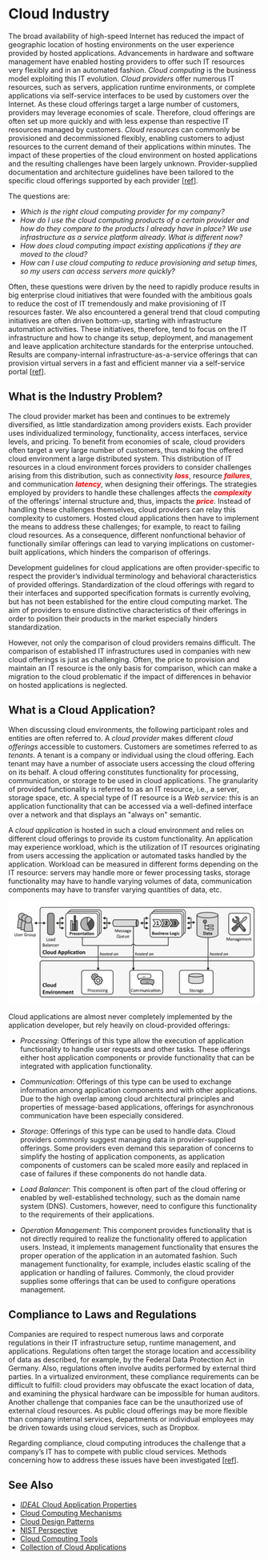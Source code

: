 # Cloud Industry

The broad availability of high-speed Internet has reduced the impact of geographic location of hosting environments on
the user experience provided by hosted applications. Advancements in hardware and software management have enabled
hosting providers to offer such IT resources very flexibly and in an automated fashion. _Cloud computing_ is the business
model exploiting this IT evolution. _Cloud providers_ offer numerous IT resources, such as servers, application runtime
environments, or complete applications via self-service interfaces to be used by customers over the Internet. As these
cloud offerings target a large number of customers, providers may leverage economies of scale. Therefore, cloud offerings
are often set up more quickly and with less expense than respective IT resources managed by customers. _Cloud resources_
can commonly be provisioned and decommissioned flexibly, enabling customers to adjust resources to the current demand
of their applications within minutes. The impact of these properties of the cloud environment on hosted applications and
the resulting challenges have been largely unknown. Provider-supplied documentation and architecture guidelines have been
tailored to the specific cloud offerings supported by each provider [[ref](https://d-nb.info/1079525432/34)].

The questions are:
* _Which is the right cloud computing provider for my company?_
* _How do I use the cloud computing products of a certain provider and how do they compare to the products I already have
  in place? We use infrastructure as a service platform already. What is different now?_
* _How does cloud computing impact existing applications if they are moved to the cloud?_
* _How can I use cloud computing to reduce provisioning and setup times, so my users can access servers more quickly?_

Often, these questions were driven by the need to rapidly produce results in big enterprise cloud initiatives that were
founded with the ambitious goals to reduce the cost of IT tremendously and make provisioning of IT resources faster.
We also encountered a general trend that cloud computing initiatives are often driven bottom-up, starting with
infrastructure automation activities. These initiatives, therefore, tend to focus on the IT infrastructure and how to
change its setup, deployment, and management and leave application architecture standards for the enterprise untouched.
Results are company-internal infrastructure-as-a-service offerings that can provision virtual servers in a fast and
efficient manner via a self-service portal [[ref](http://www.asecib.ase.ro/cc/carti/Cloud%20Computing%20Patterns%20[2014].pdf)].

## What is the Industry Problem?

The cloud provider market has been and continues to be extremely diversified, as little standardization among providers
exists. Each provider uses individualized terminology, functionality, access interfaces, service levels, and pricing.
To benefit from economies of scale, cloud providers often target a very large number of customers, thus making the
offered cloud environment a large distributed system. This distribution of IT resources in a cloud environment forces
providers to consider challenges arising from this distribution, such as connectivity <span style="color:red">***loss***</span>,
resource <span style="color:red">***failures***</span>, and communication <span style="color:red">***latency***</span>,
when designing their offerings. The strategies employed by providers to handle these challenges affects the
<span style="color:red">***complexity***</span> of the offerings’ internal structure and, thus, impacts the
<span style="color:red">***price***</span>. Instead of handling these challenges themselves, cloud providers can relay
this complexity to customers. Hosted cloud applications then have to implement the means to address these challenges;
for example, to react to failing cloud resources. As a consequence, different nonfunctional behavior of functionally
similar offerings can lead to varying implications on customer-built applications, which hinders the comparison of offerings.

Development guidelines for cloud applications are often provider-specific to respect the provider’s individual
terminology and behavioral characteristics of provided offerings. Standardization of the cloud offerings with regard to
their interfaces and supported specification formats is currently evolving, but has not been established for the entire
cloud computing market. The aim of providers to ensure distinctive characteristics of their offerings in order to
position their products in the market especially hinders standardization.

However, not only the comparison of cloud providers remains difficult. The comparison of established IT infrastructures
used in companies with new cloud offerings is just as challenging. Often, the price to provision and maintain an IT
resource is the only basis for comparison, which can make a migration to the cloud problematic if the impact of
differences in behavior on hosted applications is neglected.

## What is a Cloud Application?

When discussing cloud environments, the following participant roles and entities are often referred to. A _cloud provider_
makes different _cloud offerings_ accessible to customers. Customers are sometimes referred to as _tenants_. A tenant is a
company or individual using the cloud offering. Each tenant may have a number of associate users accessing the cloud
offering on its behalf. A cloud offering constitutes functionality for processing, communication, or storage to be used
in cloud applications. The granularity of provided functionality is referred to as an IT resource, i.e., a server,
storage space, etc. A special type of IT resource is a _Web service_: this is an application functionality that can be
accessed via a well-defined interface over a network and that displays an "always on" semantic.

A _cloud application_ is hosted in such a cloud environment and relies on different cloud offerings to provide its custom
functionality. An application may experience workload, which is the utilization of IT resources originating from users
accessing the application or automated tasks handled by the application. Workload can be measured in different forms
depending on the IT resource: servers may handle more or fewer processing tasks, storage functionality may have to
handle varying volumes of data, communication components may have to transfer varying quantities of data, etc.

![cloud application](docs/images/reference_cloud_application.png)

Cloud applications are almost never completely implemented by the application developer, but rely heavily on
cloud-provided offerings:

* _Processing_: Offerings of this type allow the execution of application functionality to handle user requests and
  other tasks. These offerings either host application components or provide functionality that can be integrated with
  application functionality.


* _Communication_: Offerings of this type can be used to exchange information among application components and with
  other applications. Due to the high overlap among cloud architectural principles and properties of message-based
  applications, offerings for asynchronous communication have been especially considered.  


* _Storage_: Offerings of this type can be used to handle data. Cloud providers commonly suggest managing data in
  provider-supplied offerings. Some providers even demand this separation of concerns to simplify the hosting of
  application components, as application components of customers can be scaled more easily and replaced in case of
  failures if these components do not handle data.


* _Load Balancer_: This component is often part of the cloud offering or enabled by well-established technology, such as
  the domain name system (DNS). Customers, however, need to configure this functionality to the requirements of their
  applications.


* _Operation Management_: This component provides functionality that is not directly required to realize the
  functionality offered to application users. Instead, it implements management functionality that ensures the proper
  operation of the application in an automated fashion. Such management functionality, for example, includes elastic
  scaling of the application or handling of failures. Commonly, the cloud provider supplies some offerings that can be
  used to configure operations management.

## Compliance to Laws and Regulations

Companies are required to respect numerous laws and corporate regulations in their IT infrastructure setup, runtime
management, and applications. Regulations often target the storage location and accessibility of data as described,
for example, by the Federal Data Protection Act in Germany. Also, regulations often involve audits performed by external
third parties. In a virtualized environment, these compliance requirements can be difficult to fulfill: cloud providers
may obfuscate the exact location of data, and examining the physical hardware can be impossible for human auditors.
Another challenge that companies face can be the unauthorized use of external cloud resources. As public cloud offerings
may be more flexible than company internal services, departments or individual employees may be driven towards using
cloud services, such as Dropbox.

Regarding compliance, cloud computing introduces the challenge that a company’s IT has to compete with public cloud
services. Methods concerning how to address these issues have been investigated
[[ref](https://dsg.tuwien.ac.at/team/ivona/papers/Cloud2010_Brandic.pdf)].

## See Also

* [_IDEAL_ Cloud Application Properties](docs/ideal-cloud-application-properties.md)
* [Cloud Computing Mechanisms](docs/cloud-computing-mechanisms.md)
* [Cloud Design Patterns](docs/cloud-design-patterns.md)
* [NIST Perspective](docs/nist-perspective.md)
* [Cloud Computing Tools](docs/cloud-computing-tools.md)
* [Collection of Cloud Applications](docs/cloud-applications.md)
